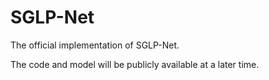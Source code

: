 # SGLP-Net
The official implementation of SGLP-Net.

The code and model will be publicly available at a later time.
